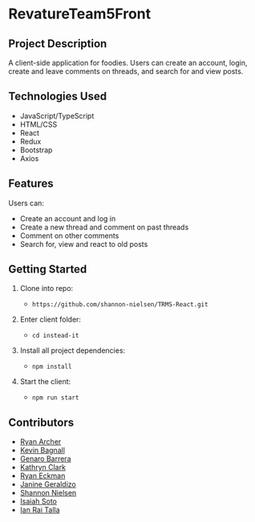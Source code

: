 # RevatureTeam5Front

## Project Description

A client-side application for foodies. Users can create an account, login, create and leave comments on threads, and search for and view posts.

## Technologies Used

* JavaScript/TypeScript
* HTML/CSS
* React
* Redux
* Bootstrap
* Axios

## Features

Users can:

* Create an account and log in
* Create a new thread and comment on past threads
* Comment on other comments
* Search for, view and react to old posts

## Getting Started

1. Clone into repo:

   - `https://github.com/shannon-nielsen/TRMS-React.git`
2. Enter client folder:

   - `cd instead-it`
3. Install all project dependencies:

   - `npm install`
4. Start the client:

   - `npm run start`

## Contributors

* [Ryan Archer][ryanA_git]
* [Kevin Bagnall][kevin_git]
* [Genaro Barrera][genaro_git]
* [Kathryn Clark][kathryn_git]
* [Ryan Eckman][ryanE_git]
* [Janine Geraldizo][janine_git]
* [Shannon Nielsen][shannon_git]
* [Isaiah Soto][isaiah_git]
* [Ian Rai Talla][ian_git]

[ryanA_git]: https://github.com/ArtistArcher
[kevin_git]: https://www.google.com/
[genaro_git]: https://github.com/GenaroBarrera
[kathryn_git]: https://github.com/kathrync23
[ryanE_git]: https://www.google.com/
[janine_git]: https://github.com/jmGeraldizo
[shannon_git]: https://github.com/shannon-nielsen
[isaiah_git]: https://github.com/Saixah
[ian_git]: https://github.com/irtalla
